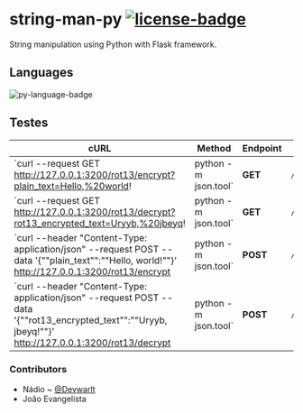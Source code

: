 # string-man-py [![license-badge]][license]
String manipulation using Python with Flask framework.

## Languages
![py-language-badge]

## Testes

| cURL | Method | Endpoint | Payload |
| --- | --- | --- | --- |
| `curl --request GET http://127.0.0.1:3200/rot13/encrypt?plain_text=Hello,%20world! | python -m json.tool` | **GET** | `/rot13/encrypt` | `?plain_text=Hello,%20world!` |
| `curl --request GET http://127.0.0.1:3200/rot13/decrypt?rot13_encrypted_text=Uryyb,%20jbeyq! | python -m json.tool` | **GET** | `/rot13/decrypt` | `?rot13_encrypted_text=Uryyb,%20jbeyq!` |
| `curl --header "Content-Type: application/json" --request POST --data '{"\"plain_text"\":"\"Hello, world!"\"}' http://127.0.0.1:3200/rot13/encrypt | python -m json.tool` | **POST** | `/rot13/encrypt` | `{"plain_text":"Hello, world!"}` |
| `curl --header "Content-Type: application/json" --request POST --data '{"\"rot13_encrypted_text"\":"\"Uryyb, jbeyq!"\"}' http://127.0.0.1:3200/rot13/decrypt | python -m json.tool` | **POST** | `/rot13/decrypt` | `{"rot13_encrypted_text":"Uryyb, jbeyq!"}` |

### Contributors
- Nádio ~ [@Devwarlt][nadio-ref]
- João Evangelista

[nadio-ref]: https://github.com/Devwarlt

[py-language-badge]: https://img.shields.io/badge/Python-3.8-black?logo=python&style=plastic

[license-badge]: https://img.shields.io/badge/License-MIT-black?style=plastic
[license]: /LICENSE
